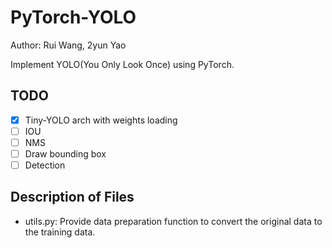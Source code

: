 # PyTorch-YOLO

Author: Rui Wang, 2yun Yao

Implement YOLO(You Only Look Once) using PyTorch.

## TODO
- [x] Tiny-YOLO arch with weights loading
- [ ] IOU
- [ ] NMS
- [ ] Draw bounding box
- [ ] Detection

## Description of Files

- utils.py: Provide data preparation function to convert the original data to the training data.

